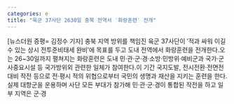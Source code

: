 ```yaml
---
categories: e
title: "육군 37사단 2630일 충북 전역서 ′화랑훈련′ 전개"
---
```

[뉴스더원 증평= 김정수 기자] 충북 지역 방위를 책임진 육군 37사단이 ′적과 싸워 이길 수 있는 상시 전투준비태세 완비′에 목표를 두고 도내 전역에서 화랑훈련을 전개한다.오는 26~30일까지 펼쳐지는 화랑훈련은 도내 민·관·군·경·소방·민방위·예비군과 국가·군사중요시설 등 국가방위외 관련한 일체가 참여한다.이 기간 국지도발, 전시전환·전면전 대비 작전 등으로 전·평시 적의 위협으로부터 국민의 생명과 재산을 지키는 훈련을 한다. 실제 대항군을 운용하며 사단 모든 부대가 참가해 민·관·군·경이 통합된 작전을 하고 일부 지역은 군·경
